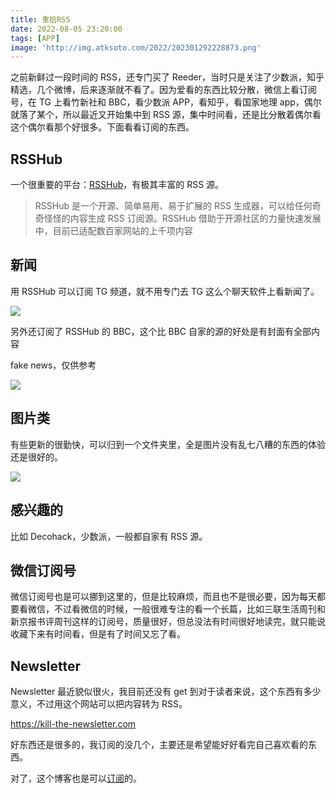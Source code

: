 ```yaml
---
title: 重拾RSS
date: 2022-08-05 23:20:00
tags: [APP]
image: 'http://img.atksoto.com/2022/202301292228873.png'
---
```


之前新鲜过一段时间的 RSS，还专门买了 Reeder，当时只是关注了少数派，知乎精选，几个微博，后来逐渐就不看了。因为爱看的东西比较分散，微信上看订阅号，在 TG 上看竹新社和 BBC，看少数派 APP，看知乎，看国家地理 app，偶尔就落了某个，所以最近又开始集中到 RSS 源，集中时间看，还是比分散着偶尔看这个偶尔看那个好很多。下面看看订阅的东西。

## RSSHub

一个很重要的平台：[RSSHub](https://docs.rsshub.app)，有极其丰富的 RSS 源。

> RSSHub 是一个开源、简单易用、易于扩展的 RSS 生成器，可以给任何奇奇怪怪的内容生成 RSS 订阅源。RSSHub 借助于开源社区的力量快速发展中，目前已适配数百家网站的上千项内容

## 新闻

用 RSSHub 可以订阅 TG 频道，就不用专门去 TG 这么个聊天软件上看新闻了。

![](http://img.atksoto.com/2022/soto/202208052335826.png)

另外还订阅了 RSSHub 的 BBC，这个比 BBC 自家的源的好处是有封面有全部内容

fake news，仅供参考

![](http://img.atksoto.com/2022/soto/202208052337222.png)

## 图片类

有些更新的很勤快，可以归到一个文件夹里，全是图片没有乱七八糟的东西的体验还是很好的。

![](http://img.atksoto.com/2022/soto/202208052341595.png)

## 感兴趣的

比如 Decohack，少数派，一般都自家有 RSS 源。

## 微信订阅号

微信订阅号也是可以挪到这里的，但是比较麻烦，而且也不是很必要，因为每天都要看微信，不过看微信的时候，一般很难专注的看一个长篇，比如三联生活周刊和新京报书评周刊这样的订阅号，质量很好，但总没法有时间很好地读完，就只能说收藏下来有时间看，但是有了时间又忘了看。

## Newsletter

Newsletter 最近貌似很火，我目前还没有 get 到对于读者来说，这个东西有多少意义，不过用这个网站可以把内容转为 RSS。

https://kill-the-newsletter.com

好东西还是很多的，我订阅的没几个，主要还是希望能好好看完自己喜欢看的东西。

对了，这个博客也是可以[订阅](https://atksoto.com/index.xml)的。
